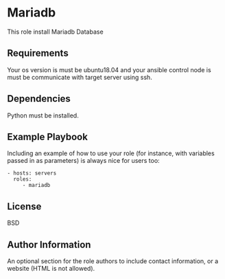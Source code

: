 Mariadb
=========

This role install Mariadb Database

Requirements
------------

Your os version is must be ubuntu18.04 and your ansible control node is must be communicate with target server using ssh.

Dependencies
------------

Python must be installed.

Example Playbook
----------------

Including an example of how to use your role (for instance, with variables passed in as parameters) is always nice for users too:

    - hosts: servers
      roles:
         - mariadb

License
-------

BSD

Author Information
------------------

An optional section for the role authors to include contact information, or a website (HTML is not allowed).
